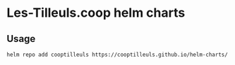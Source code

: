 # Les-Tilleuls.coop helm charts

## Usage

```
helm repo add cooptilleuls https://cooptilleuls.github.io/helm-charts/
```
